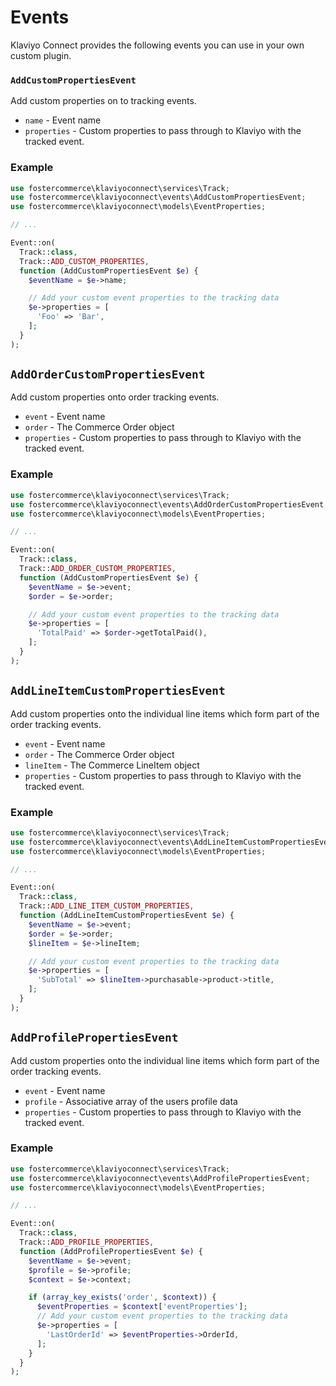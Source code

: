 # Events

Klaviyo Connect provides the following events you can use in your own custom plugin.

### `AddCustomPropertiesEvent`

Add custom properties on to tracking events.

- `name` - Event name
- `properties` - Custom properties to pass through to Klaviyo with the tracked event.

### Example

```php
use fostercommerce\klaviyoconnect\services\Track;
use fostercommerce\klaviyoconnect\events\AddCustomPropertiesEvent;
use fostercommerce\klaviyoconnect\models\EventProperties;

// ...

Event::on(
  Track::class,
  Track::ADD_CUSTOM_PROPERTIES,
  function (AddCustomPropertiesEvent $e) {
    $eventName = $e->name;

    // Add your custom event properties to the tracking data
    $e->properties = [
      'Foo' => 'Bar',
    ];
  }
);
```

## `AddOrderCustomPropertiesEvent`

Add custom properties onto order tracking events.

- `event` - Event name
- `order` - The Commerce Order object
- `properties` - Custom properties to pass through to Klaviyo with the tracked event.

### Example

```php
use fostercommerce\klaviyoconnect\services\Track;
use fostercommerce\klaviyoconnect\events\AddOrderCustomPropertiesEvent;
use fostercommerce\klaviyoconnect\models\EventProperties;

// ...

Event::on(
  Track::class,
  Track::ADD_ORDER_CUSTOM_PROPERTIES,
  function (AddCustomPropertiesEvent $e) {
    $eventName = $e->event;
    $order = $e->order;

    // Add your custom event properties to the tracking data
    $e->properties = [
      'TotalPaid' => $order->getTotalPaid(),
    ];
  }
);
```

## `AddLineItemCustomPropertiesEvent`

Add custom properties onto the individual line items which form part of the order tracking events.

- `event` - Event name
- `order` - The Commerce Order object
- `lineItem` - The Commerce LineItem object
- `properties` - Custom properties to pass through to Klaviyo with the tracked event.

### Example

```php
use fostercommerce\klaviyoconnect\services\Track;
use fostercommerce\klaviyoconnect\events\AddLineItemCustomPropertiesEvent;
use fostercommerce\klaviyoconnect\models\EventProperties;

// ...

Event::on(
  Track::class,
  Track::ADD_LINE_ITEM_CUSTOM_PROPERTIES,
  function (AddLineItemCustomPropertiesEvent $e) {
    $eventName = $e->event;
    $order = $e->order;
    $lineItem = $e->lineItem;

    // Add your custom event properties to the tracking data
    $e->properties = [
      'SubTotal' => $lineItem->purchasable->product->title,
    ];
  }
);
```

## `AddProfilePropertiesEvent`

Add custom properties onto the individual line items which form part of the order tracking events.

- `event` - Event name
- `profile` - Associative array of the users profile data
- `properties` - Custom properties to pass through to Klaviyo with the tracked event.

### Example

```php
use fostercommerce\klaviyoconnect\services\Track;
use fostercommerce\klaviyoconnect\events\AddProfilePropertiesEvent;
use fostercommerce\klaviyoconnect\models\EventProperties;

// ...

Event::on(
  Track::class,
  Track::ADD_PROFILE_PROPERTIES,
  function (AddProfilePropertiesEvent $e) {
    $eventName = $e->event;
    $profile = $e->profile;
    $context = $e->context;

    if (array_key_exists('order', $context)) {
      $eventProperties = $context['eventProperties'];
      // Add your custom event properties to the tracking data
      $e->properties = [
        'LastOrderId' => $eventProperties->OrderId,
      ];
    }
  }
);
```

